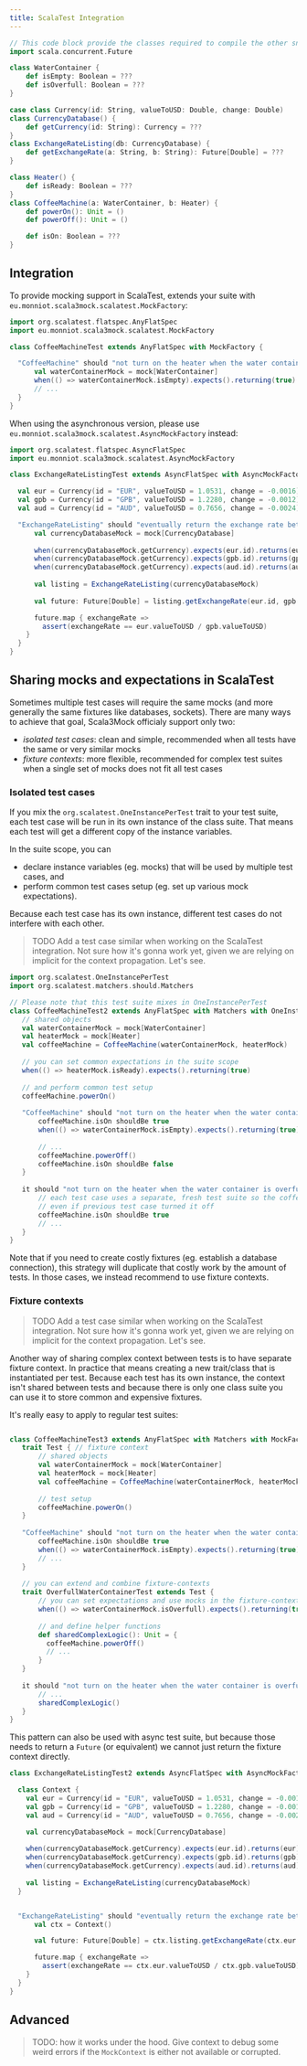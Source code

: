 ```yaml
---
title: ScalaTest Integration
---
```


```scala mdoc:invisible
// This code block provide the classes required to compile the other snippet.
import scala.concurrent.Future

class WaterContainer {
    def isEmpty: Boolean = ???
    def isOverfull: Boolean = ???
}

case class Currency(id: String, valueToUSD: Double, change: Double)
class CurrencyDatabase() {
    def getCurrency(id: String): Currency = ???
}
class ExchangeRateListing(db: CurrencyDatabase) {
    def getExchangeRate(a: String, b: String): Future[Double] = ???
}

class Heater() {
    def isReady: Boolean = ???
}
class CoffeeMachine(a: WaterContainer, b: Heater) {
    def powerOn(): Unit = ()
    def powerOff(): Unit = ()

    def isOn: Boolean = ???
}

```

## Integration

To provide mocking support in ScalaTest, extends your suite with `eu.monniot.scala3mock.scalatest.MockFactory`:


```scala mdoc
import org.scalatest.flatspec.AnyFlatSpec
import eu.monniot.scala3mock.scalatest.MockFactory

class CoffeeMachineTest extends AnyFlatSpec with MockFactory {

  "CoffeeMachine" should "not turn on the heater when the water container is empty" in {
      val waterContainerMock = mock[WaterContainer]
      when(() => waterContainerMock.isEmpty).expects().returning(true)
      // ...
  }
}
```

When using the asynchronous version, please use `eu.monniot.scala3mock.scalatest.AsyncMockFactory` instead:

```scala mdoc
import org.scalatest.flatspec.AsyncFlatSpec
import eu.monniot.scala3mock.scalatest.AsyncMockFactory

class ExchangeRateListingTest extends AsyncFlatSpec with AsyncMockFactory {

  val eur = Currency(id = "EUR", valueToUSD = 1.0531, change = -0.0016)
  val gpb = Currency(id = "GPB", valueToUSD = 1.2280, change = -0.0012)
  val aud = Currency(id = "AUD", valueToUSD = 0.7656, change = -0.0024)

  "ExchangeRateListing" should "eventually return the exchange rate between passed Currencies when getExchangeRate is invoked" in {
      val currencyDatabaseMock = mock[CurrencyDatabase]
      
      when(currencyDatabaseMock.getCurrency).expects(eur.id).returns(eur)
      when(currencyDatabaseMock.getCurrency).expects(gpb.id).returns(gpb)
      when(currencyDatabaseMock.getCurrency).expects(aud.id).returns(aud)
      
      val listing = ExchangeRateListing(currencyDatabaseMock)
      
      val future: Future[Double] = listing.getExchangeRate(eur.id, gpb.id)

      future.map { exchangeRate =>
        assert(exchangeRate == eur.valueToUSD / gpb.valueToUSD)
    }
  }
}
```

## Sharing mocks and expectations in ScalaTest

Sometimes multiple test cases will require the same mocks (and more generally the same fixtures like databases, sockets). There are many ways to achieve that goal, Scala3Mock officialy support only two:

- _isolated test cases_: clean and simple, recommended when all tests have the same or very similar mocks
- _fixture contexts_: more flexible, recommended for complex test suites when a single set of mocks does not fit all test cases

### Isolated test cases

If you mix the `org.scalatest.OneInstancePerTest` trait to your test suite, each test case will be run in its own instance of the class suite. That means each test will get a different copy of the instance variables.

In the suite scope, you can
- declare instance variables (eg. mocks) that will be used by multiple test cases, and
- perform common test cases setup (eg. set up various mock expectations).

Because each test case has its own instance, different test cases do not interfere with each other.

> TODO Add a test case similar when working on the ScalaTest integration. Not sure how it's gonna
> work yet, given we are relying on implicit for the context propagation. Let's see.

```scala mdoc
import org.scalatest.OneInstancePerTest
import org.scalatest.matchers.should.Matchers

// Please note that this test suite mixes in OneInstancePerTest
class CoffeeMachineTest2 extends AnyFlatSpec with Matchers with OneInstancePerTest with MockFactory {
   // shared objects
   val waterContainerMock = mock[WaterContainer]
   val heaterMock = mock[Heater]
   val coffeeMachine = CoffeeMachine(waterContainerMock, heaterMock)
   
   // you can set common expectations in the suite scope
   when(() => heaterMock.isReady).expects().returning(true)
   
   // and perform common test setup
   coffeeMachine.powerOn()
   
   "CoffeeMachine" should "not turn on the heater when the water container is empty" in {
       coffeeMachine.isOn shouldBe true
       when(() => waterContainerMock.isEmpty).expects().returning(true)
        
       // ...
       coffeeMachine.powerOff()
       coffeeMachine.isOn shouldBe false
   }
   
   it should "not turn on the heater when the water container is overfull" in {
       // each test case uses a separate, fresh test suite so the coffee machine is turned on
       // even if previous test case turned it off
       coffeeMachine.isOn shouldBe true
       // ...
   }
}
```

Note that if you need to create costly fixtures (eg. establish a database connection), this strategy will duplicate that costly work by the amount of tests. In those cases, we instead recommend to use fixture contexts.

### Fixture contexts

> TODO Add a test case similar when working on the ScalaTest integration. Not sure how it's gonna
> work yet, given we are relying on implicit for the context propagation. Let's see.

Another way of sharing complex context between tests is to have separate fixture context. In practice that means creating a new trait/class that is instantiated per test. Because each test has its own instance, the context isn't shared between tests and because there is only one class suite you can use it to store common and expensive fixtures.

It's really easy to apply to regular test suites:

```scala mdoc

class CoffeeMachineTest3 extends AnyFlatSpec with Matchers with MockFactory {
   trait Test { // fixture context
       // shared objects
       val waterContainerMock = mock[WaterContainer]
       val heaterMock = mock[Heater]
       val coffeeMachine = CoffeeMachine(waterContainerMock, heaterMock)
   
       // test setup
       coffeeMachine.powerOn()
   }
   
   "CoffeeMachine" should "not turn on the heater when the water container is empty" in new Test {
       coffeeMachine.isOn shouldBe true
       when(() => waterContainerMock.isEmpty).expects().returning(true)
       // ...
   }
   
   // you can extend and combine fixture-contexts
   trait OverfullWaterContainerTest extends Test {
       // you can set expectations and use mocks in the fixture-context
       when(() => waterContainerMock.isOverfull).expects().returning(true)
   
       // and define helper functions
       def sharedComplexLogic(): Unit = {
         coffeeMachine.powerOff()
         // ...
       }
   }
   
   it should "not turn on the heater when the water container is overfull" in new OverfullWaterContainerTest {
       // ...
       sharedComplexLogic()
   }
}
```

This pattern can also be used with async test suite, but because those needs to return a `Future` (or equivalent) we cannot just return the fixture context directly.


```scala mdoc
class ExchangeRateListingTest2 extends AsyncFlatSpec with AsyncMockFactory {

  class Context {
    val eur = Currency(id = "EUR", valueToUSD = 1.0531, change = -0.0016)
    val gpb = Currency(id = "GPB", valueToUSD = 1.2280, change = -0.0012)
    val aud = Currency(id = "AUD", valueToUSD = 0.7656, change = -0.0024)

    val currencyDatabaseMock = mock[CurrencyDatabase]
    
    when(currencyDatabaseMock.getCurrency).expects(eur.id).returns(eur)
    when(currencyDatabaseMock.getCurrency).expects(gpb.id).returns(gpb)
    when(currencyDatabaseMock.getCurrency).expects(aud.id).returns(aud)
    
    val listing = ExchangeRateListing(currencyDatabaseMock)
  }


  "ExchangeRateListing" should "eventually return the exchange rate between passed Currencies when getExchangeRate is invoked" in {
      val ctx = Context()

      val future: Future[Double] = ctx.listing.getExchangeRate(ctx.eur.id, ctx.gpb.id)

      future.map { exchangeRate =>
        assert(exchangeRate == ctx.eur.valueToUSD / ctx.gpb.valueToUSD)
    }
  }
}
```


## Advanced

> TODO: how it works under the hood. Give context to debug some weird errors if the `MockContext` is
> either not available or corrupted.
